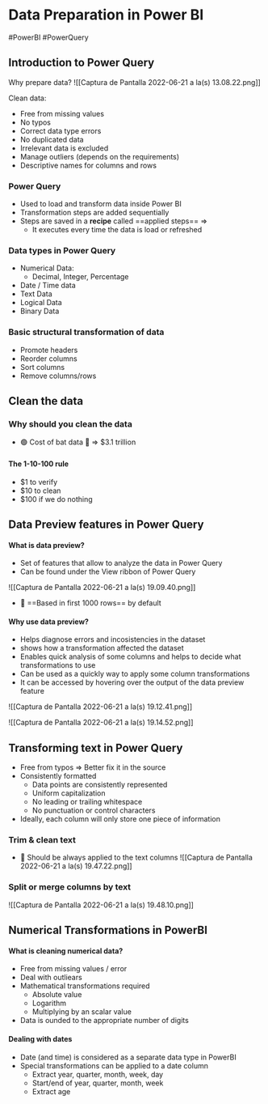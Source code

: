 # Data Preparation in Power BI

#PowerBI #PowerQuery

## Introduction to Power Query

Why prepare data?
![[Captura de Pantalla 2022-06-21 a la(s) 13.08.22.png]]

Clean data:
- Free from missing values
- No typos 
- Correct data type errors
- No duplicated data
- Irrelevant data is excluded
- Manage outliers (depends on the requirements)
- Descriptive names for columns and rows

### Power Query
- Used to load and transform data inside Power BI
- Transformation steps are added sequentially
- Steps are saved in a **recipe** called ==applied steps== =>
	- It executes every time the data is load or refreshed

### Data types in Power Query
- Numerical Data:
	- Decimal, Integer, Percentage
- Date / Time data
- Text Data
- Logical Data
- Binary Data

### Basic structural transformation of data
- Promote headers
- Reorder columns
- Sort columns 
- Remove columns/rows

## Clean the data
### Why should you clean the data
- 🟢 Cost of bat data 💸 => $3.1 trillion

#### The 1-10-100 rule
- $1 to verify
- $10 to clean
- $100 if we do nothing

## Data Preview features in Power Query

#### What is data preview?
- Set of features that allow to analyze the data in Power Query
- Can be found under the View ribbon of Power Query

![[Captura de Pantalla 2022-06-21 a la(s) 19.09.40.png]]

- 🚨 ==Based in first 1000 rows== by default

#### Why use data preview?
- Helps diagnose errors and incosistencies in the dataset
- shows how a transformation affected the dataset
- Enables quick analysis of some columns and helps to decide what transformations to use
- Can be used as a quickly way to apply some column transformations
- It can be accessed by hovering over the output of the data preview feature	

![[Captura de Pantalla 2022-06-21 a la(s) 19.12.41.png]]


![[Captura de Pantalla 2022-06-21 a la(s) 19.14.52.png]]

## Transforming text in Power Query

- Free from typos => Better fix it in the source
- Consistently formatted
	- Data points are consistently represented
	- Uniform capitalization
	- No leading or trailing whitespace
	- No punctuation or control characters
- Ideally, each column will only store one piece of information

### Trim & clean text
- 🔴 Should be always applied to the text columns
![[Captura de Pantalla 2022-06-21 a la(s) 19.47.22.png]]

### Split or merge columns by text
![[Captura de Pantalla 2022-06-21 a la(s) 19.48.10.png]]

## Numerical Transformations in PowerBI

#### What is cleaning numerical data?
- Free from missing values / error
- Deal with outliears
- Mathematical transformations required
	- Absolute value
	- Logarithm
	- Multiplying by an scalar value
- Data is ounded to the appropriate number of digits

#### Dealing with dates
- Date (and time) is considered as a separate data type in PowerBI
- Special transformations can be applied to a date column
	- Extract year, quarter, month, week, day
	- Start/end of year, quarter, month, week
	- Extract age

